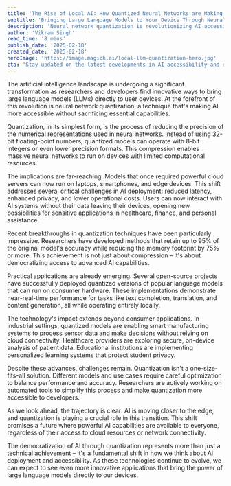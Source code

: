 ```yaml
---
title: 'The Rise of Local AI: How Quantized Neural Networks are Making LLMs More Accessible'
subtitle: 'Bringing Large Language Models to Your Device Through Neural Network Quantization'
description: 'Neural network quantization is revolutionizing AI accessibility by enabling large language models to run directly on user devices. This technological breakthrough reduces model size while maintaining performance, opening new possibilities for private, efficient AI applications across industries.'
author: 'Vikram Singh'
read_time: '8 mins'
publish_date: '2025-02-18'
created_date: '2025-02-18'
heroImage: 'https://image.magick.ai/local-llm-quantization-hero.jpg'
cta: 'Stay updated on the latest developments in AI accessibility and quantization techniques by following us on LinkedIn. Join our community of tech enthusiasts and industry professionals shaping the future of local AI deployment.'
---
```


The artificial intelligence landscape is undergoing a significant transformation as researchers and developers find innovative ways to bring large language models (LLMs) directly to user devices. At the forefront of this revolution is neural network quantization, a technique that's making AI more accessible without sacrificing essential capabilities.

Quantization, in its simplest form, is the process of reducing the precision of the numerical representations used in neural networks. Instead of using 32-bit floating-point numbers, quantized models can operate with 8-bit integers or even lower precision formats. This compression enables massive neural networks to run on devices with limited computational resources.

The implications are far-reaching. Models that once required powerful cloud servers can now run on laptops, smartphones, and edge devices. This shift addresses several critical challenges in AI deployment: reduced latency, enhanced privacy, and lower operational costs. Users can now interact with AI systems without their data leaving their devices, opening new possibilities for sensitive applications in healthcare, finance, and personal assistance.

Recent breakthroughs in quantization techniques have been particularly impressive. Researchers have developed methods that retain up to 95% of the original model's accuracy while reducing the memory footprint by 75% or more. This achievement is not just about compression – it's about democratizing access to advanced AI capabilities.

Practical applications are already emerging. Several open-source projects have successfully deployed quantized versions of popular language models that can run on consumer hardware. These implementations demonstrate near-real-time performance for tasks like text completion, translation, and content generation, all while operating entirely locally.

The technology's impact extends beyond consumer applications. In industrial settings, quantized models are enabling smart manufacturing systems to process sensor data and make decisions without relying on cloud connectivity. Healthcare providers are exploring secure, on-device analysis of patient data. Educational institutions are implementing personalized learning systems that protect student privacy.

Despite these advances, challenges remain. Quantization isn't a one-size-fits-all solution. Different models and use cases require careful optimization to balance performance and accuracy. Researchers are actively working on automated tools to simplify this process and make quantization more accessible to developers.

As we look ahead, the trajectory is clear: AI is moving closer to the edge, and quantization is playing a crucial role in this transition. This shift promises a future where powerful AI capabilities are available to everyone, regardless of their access to cloud resources or network connectivity.

The democratization of AI through quantization represents more than just a technical achievement – it's a fundamental shift in how we think about AI deployment and accessibility. As these technologies continue to evolve, we can expect to see even more innovative applications that bring the power of large language models directly to our devices.